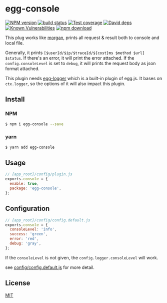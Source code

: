 # egg-console

[![NPM version][npm-image]][npm-url]
[![build status][travis-image]][travis-url]
[![Test coverage][codecov-image]][codecov-url]
[![David deps][david-image]][david-url]
[![Known Vulnerabilities][snyk-image]][snyk-url]
[![npm download][download-image]][download-url]

[npm-image]: https://img.shields.io/npm/v/egg-console.svg?style=flat-square
[npm-url]: https://npmjs.org/package/egg-console
[travis-image]: https://img.shields.io/travis/eggjs/egg-console.svg?style=flat-square
[travis-url]: https://travis-ci.org/eggjs/egg-console
[codecov-image]: https://img.shields.io/codecov/c/github/eggjs/egg-console.svg?style=flat-square
[codecov-url]: https://codecov.io/github/eggjs/egg-console?branch=master
[david-image]: https://img.shields.io/david/eggjs/egg-console.svg?style=flat-square
[david-url]: https://david-dm.org/eggjs/egg-console
[snyk-image]: https://snyk.io/test/npm/egg-console/badge.svg?style=flat-square
[snyk-url]: https://snyk.io/test/npm/egg-console
[download-image]: https://img.shields.io/npm/dm/egg-console.svg?style=flat-square
[download-url]: https://npmjs.org/package/egg-console

This plug works like [morgan](https://github.com/expressjs/morgan), prints all request & result both to console and local file.

Generally, it prints `[$userId/$ip/$traceId/${cost}ms $method $url] $status`. If there's an error, it will print the error attached. If the `config.consoleLevel` is set to `debug`, it will prints the request body as json format attached.

This plugin needs [egg-logger](https://github.com/eggjs/egg-logger) which is a built-in plugin of egg.js. It bases on `ctx.logger`, so the options of it will also impact this plugin.

## Install

### NPM
```bash
$ npm i egg-console --save
```
### yarn
```bash
$ yarn add egg-console
```
## Usage

```js
// {app_root}/config/plugin.js
exports.console = {
  enable: true,
  package: 'egg-console',
};
```

## Configuration

```js
// {app_root}/config/config.default.js
exports.console = {
  consoleLevel: 'info',
  success: 'green',
  error: 'red',
  debug: 'gray',
};
```

If the `consoleLevel` is not given, the `config.logger.consoleLevel` will work.

see [config/config.default.js](config/config.default.js) for more detail.

## License

[MIT](LICENSE)
